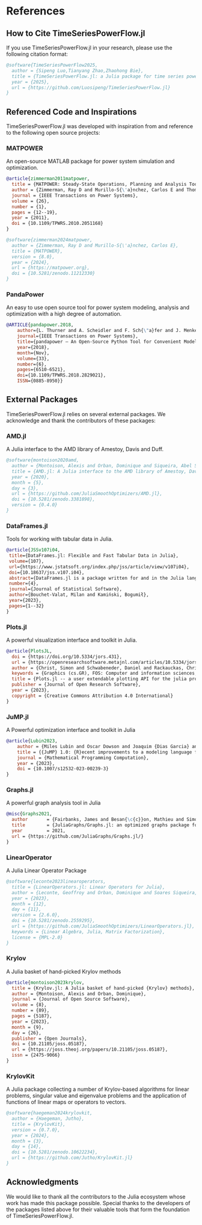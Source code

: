 # References

## How to Cite TimeSeriesPowerFlow.jl

If you use TimeSeriesPowerFlow.jl in your research, please use the following citation format:

```bibtex
@software{TimeSeriesPowerFlow2025,
  author = {Sipeng Luo,Tianyang Zhao,Zhaohong Bie},
  title = {TimeSeriesPowerFlow.jl: a Julia package for time series power flow analysis},
  year = {2025},
  url = {https://github.com/Luosipeng/TimeSeriesPowerFlow.jl}
}
```
## Referenced Code and Inspirations

TimeSeriesPowerFlow.jl was developed with inspiration from and reference to the following open source projects:

### MATPOWER
An open-source MATLAB package for power system simulation and optimization.

```bibtex
@article{zimmerman2011matpower,
  title = {MATPOWER: Steady-State Operations, Planning and Analysis Tools for Power Systems Research and Education},
  author = {Zimmerman, Ray D and Murillo-S{\'a}nchez, Carlos E and Thomas, Robert J},
  journal = {IEEE Transactions on Power Systems},
  volume = {26},
  number = {1},
  pages = {12--19},
  year = {2011},
  doi = {10.1109/TPWRS.2010.2051168}
}
```
```bibtex
@software{zimmerman2024matpower,
  author = {Zimmerman, Ray D and Murillo-S{\'a}nchez, Carlos E},
  title = {MATPOWER},
  version = {8.0},
  year = {2024},
  url = {https://matpower.org},
  doi = {10.5281/zenodo.11212330}
}
```

### PandaPower
An easy to use open source tool for power system modeling, analysis and optimization with a high degree of automation.

```bibtex
@ARTICLE{pandapower.2018,
    author={L. Thurner and A. Scheidler and F. Sch{\"a}fer and J. Menke and J. Dollichon and F. Meier and S. Meinecke and M. Braun},
    journal={IEEE Transactions on Power Systems},
    title={pandapower — An Open-Source Python Tool for Convenient Modeling, Analysis, and Optimization of Electric Power Systems},
    year={2018},
    month={Nov},
    volume={33},
    number={6},
    pages={6510-6521},
    doi={10.1109/TPWRS.2018.2829021},
    ISSN={0885-8950}}
```

## External Packages

TimeSeriesPowerFlow.jl relies on several external packages. We acknowledge and thank the contributors of these packages:

### AMD.jl

A Julia interface to the AMD library of Amestoy, Davis and Duff.

```bibtex
@software{montoison2020amd,
  author = {Montoison, Alexis and Orban, Dominique and Siqueira, Abel S. and contributors},
  title = {AMD.jl: A Julia interface to the AMD library of Amestoy, Davis and Duff},
  year = {2020},
  month = {5},
  day = {3},
  url = {https://github.com/JuliaSmoothOptimizers/AMD.jl},
  doi = {10.5281/zenodo.3381898},
  version = {0.4.0}
}
```

### DataFrames.jl

Tools for working with tabular data in Julia.

```bibtex
@article{JSSv107i04,
 title={DataFrames.jl: Flexible and Fast Tabular Data in Julia},
 volume={107},
 url={https://www.jstatsoft.org/index.php/jss/article/view/v107i04},
 doi={10.18637/jss.v107.i04},
 abstract={DataFrames.jl is a package written for and in the Julia language offering flexible and efficient handling of tabular data sets in memory. Thanks to Julia’s unique strengths, it provides an appealing set of features: Rich support for standard data processing tasks and excellent flexibility and efficiency for more advanced and non-standard operations. We present the fundamental design of the package and how it compares with implementations of data frames in other languages, its main features, performance, and possible extensions. We conclude with a practical illustration of typical data processing operations.},
 number={4},
 journal={Journal of Statistical Software},
 author={Bouchet-Valat, Milan and Kamiński, Bogumił},
 year={2023},
 pages={1--32}
}
```

### Plots.jl

A powerful visualization interface and toolkit in Julia.

```bibtex
@article{PlotsJL,
  doi = {https://doi.org/10.5334/jors.431},
  url = {https://openresearchsoftware.metajnl.com/articles/10.5334/jors.431/},
  author = {Christ, Simon and Schwabeneder, Daniel and Rackauckas, Christopher and Borregaard, Michael Krabbe and Breloff, Thomas},
  keywords = {Graphics (cs.GR), FOS: Computer and information sciences, FOS: Computer and information sciences, I.3.3},
  title = {Plots.jl -- a user extendable plotting API for the julia programming language},
  publisher = {Journal of Open Research Software},
  year = {2023},
  copyright = {Creative Commons Attribution 4.0 International}
}
```

### JuMP.jl
A Powerful optimization interface and toolkit in Julia

```bibtex
@article{Lubin2023,
    author = {Miles Lubin and Oscar Dowson and Joaquim {Dias Garcia} and Joey Huchette and Beno{\^i}t Legat and Juan Pablo Vielma},
    title = {{JuMP} 1.0: {R}ecent improvements to a modeling language for mathematical optimization},
    journal = {Mathematical Programming Computation},
    year = {2023},
    doi = {10.1007/s12532-023-00239-3}
}
```

### Graphs.jl

A powerful graph analysis tool in Julia

```bibtex
@misc{Graphs2021,
  author       = {Fairbanks, James and Besan{\c{c}}on, Mathieu and Simon, Sch{\"o}lly and Hoffiman, J{\'u}lio and Eubank, Nick and Karpinski, Stefan},
  title        = {JuliaGraphs/Graphs.jl: an optimized graphs package for the Julia programming language},
  year         = 2021,
  url = {https://github.com/JuliaGraphs/Graphs.jl/}
}
```
### LinearOperator

A Julia Linear Operator Package

```bibtex
@software{leconte2023linearoperators,
  title = {LinearOperators.jl: Linear Operators for Julia},
  author = {Leconte, Geoffroy and Orban, Dominique and Soares Siqueira, Abel and contributors},
  year = {2023},
  month = {12},
  day = {11},
  version = {2.6.0},
  doi = {10.5281/zenodo.2559295},
  url = {https://github.com/JuliaSmoothOptimizers/LinearOperators.jl},
  keywords = {Linear Algebra, Julia, Matrix Factorization},
  license = {MPL-2.0}
}
```

### Krylov

A Julia basket of hand-picked Krylov methods

```bibtex
@article{montoison2023krylov,
  title = {Krylov.jl: A Julia basket of hand-picked {Krylov} methods},
  author = {Montoison, Alexis and Orban, Dominique},
  journal = {Journal of Open Source Software},
  volume = {8},
  number = {89},
  pages = {5187},
  year = {2023},
  month = {9},
  day = {26},
  publisher = {Open Journals},
  doi = {10.21105/joss.05187},
  url = {https://joss.theoj.org/papers/10.21105/joss.05187},
  issn = {2475-9066}
}
```

### KrylovKit

A Julia package collecting a number of Krylov-based algorithms for linear problems, singular value and eigenvalue problems and the application of functions of linear maps or operators to vectors.

```bibtex
@software{haegeman2024krylovkit,
  author = {Haegeman, Jutho},
  title = {KrylovKit},
  version = {0.7.0},
  year = {2024},
  month = {3},
  day = {14},
  doi = {10.5281/zenodo.10622234},
  url = {https://github.com/Jutho/KrylovKit.jl}
}
```

## Acknowledgments

We would like to thank all the contributors to the Julia ecosystem whose work has made this package possible. Special thanks to the developers of the packages listed above for their valuable tools that form the foundation of TimeSeriesPowerFlow.jl.